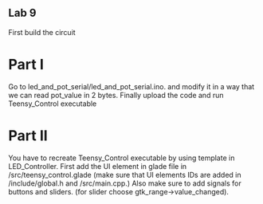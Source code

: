 ## Lab 9
First build the circuit

# Part I
Go to led_and_pot_serial/led_and_pot_serial.ino. and modify it in a way that we can
read pot_value in 2 bytes.
Finally upload the code and run Teensy_Control executable

# Part II
You have to recreate Teensy_Control executable by using template in LED_Controller.
First add the UI element in glade file in /src/teensy_control.glade
(make sure that UI elements IDs are added in /include/global.h and /src/main.cpp.)
Also make sure to add signals for buttons and sliders. 
(for slider choose gtk_range->value_changed).

